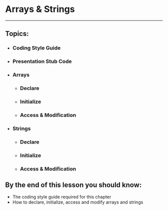 # Arrays & Strings

---

## Topics:

* ### Coding Style Guide
* ### Presentation Stub Code
* ### Arrays

  * ### Declare
  * ### Initialize
  * ### Access & Modification
* ### Strings

  * ### Declare
  * ### Initialize
  * ### Access & Modification

## By the end of this lesson you should know:

* The coding style guide required for this chapter
* How to declare, initialize, access and modify arrays and strings



